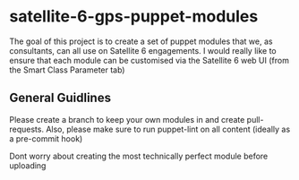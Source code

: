 # satellite-6-gps-puppet-modules

The goal of this project is to create a set of puppet modules that we, as consultants, can all use on Satellite 6 engagements. I would really like to ensure that each module can be customised via the Satellite 6 web UI (from the Smart Class Parameter tab)

## General Guidlines
Please create a branch to keep your own modules in and create pull-requests. Also, please make sure to run puppet-lint on all content (ideally as a pre-commit hook)

Dont worry about creating the most technically perfect module before uploading
